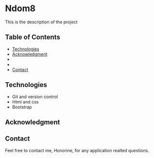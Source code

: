 # Ndom8

This is the description of the project 

## Table of Contents
* [Technologies](#technologies) 
* [Acknowledgment](#acknowledgment) 
* []() 
* []() 
* [Contact](#contact) 

## Technologies

* Git and version control
* Html and css
* Bootstrap

## Acknowledgment 

## Contact

Feel free to contact me, Honorine, for any application realted questions. 
